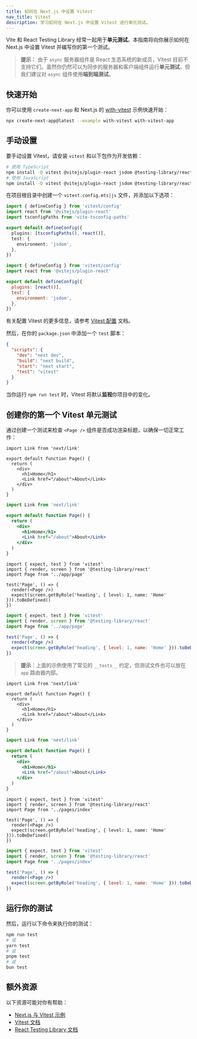 ```yaml
---
title: 如何在 Next.js 中设置 Vitest
nav_title: Vitest
description: 学习如何在 Next.js 中设置 Vitest 进行单元测试。
---
```


Vite 和 React Testing Library 经常一起用于**单元测试**。本指南将向你展示如何在 Next.js 中设置 Vitest 并编写你的第一个测试。

> **提示：** 由于 `async` 服务器组件是 React 生态系统的新成员，Vitest 目前不支持它们。虽然你仍然可以为同步的服务器和客户端组件运行**单元测试**，但我们建议对 `async` 组件使用**端到端测试**。

## 快速开始

你可以使用 `create-next-app` 和 Next.js 的 [with-vitest](https://github.com/vercel/next.js/tree/canary/examples/with-vitest) 示例快速开始：

```bash
npx create-next-app@latest --example with-vitest with-vitest-app
```

## 手动设置

要手动设置 Vitest，请安装 `vitest` 和以下包作为开发依赖：

```bash
# 使用 TypeScript
npm install -D vitest @vitejs/plugin-react jsdom @testing-library/react @testing-library/dom vite-tsconfig-paths
# 使用 JavaScript
npm install -D vitest @vitejs/plugin-react jsdom @testing-library/react @testing-library/dom
```

在项目根目录中创建一个 `vitest.config.mts|js` 文件，并添加以下选项：

```ts switcher
import { defineConfig } from 'vitest/config'
import react from '@vitejs/plugin-react'
import tsconfigPaths from 'vite-tsconfig-paths'

export default defineConfig({
  plugins: [tsconfigPaths(), react()],
  test: {
    environment: 'jsdom',
  },
})
```

```js switcher
import { defineConfig } from 'vitest/config'
import react from '@vitejs/plugin-react'

export default defineConfig({
  plugins: [react()],
  test: {
    environment: 'jsdom',
  },
})
```

有关配置 Vitest 的更多信息，请参考 [Vitest 配置](https://vitest.dev/config/#configuration) 文档。

然后，在你的 `package.json` 中添加一个 `test` 脚本：

```json
{
  "scripts": {
    "dev": "next dev",
    "build": "next build",
    "start": "next start",
    "test": "vitest"
  }
}
```

当你运行 `npm run test` 时，Vitest 将默认**监视**你项目中的变化。

## 创建你的第一个 Vitest 单元测试

通过创建一个测试来检查 `<Page />` 组件是否成功渲染标题，以确保一切正常工作：

<AppOnly>

```tsx switcher
import Link from 'next/link'

export default function Page() {
  return (
    <div>
      <h1>Home</h1>
      <Link href="/about">About</Link>
    </div>
  )
}
```

```jsx switcher
import Link from 'next/link'

export default function Page() {
  return (
    <div>
      <h1>Home</h1>
      <Link href="/about">About</Link>
    </div>
  )
}
```

```tsx switcher
import { expect, test } from 'vitest'
import { render, screen } from '@testing-library/react'
import Page from '../app/page'

test('Page', () => {
  render(<Page />)
  expect(screen.getByRole('heading', { level: 1, name: 'Home' })).toBeDefined()
})
```

```jsx switcher
import { expect, test } from 'vitest'
import { render, screen } from '@testing-library/react'
import Page from '../app/page'

test('Page', () => {
  render(<Page />)
  expect(screen.getByRole('heading', { level: 1, name: 'Home' })).toBeDefined()
})
```

> **提示**：上面的示例使用了常见的 `__tests__` 约定，但测试文件也可以放在 `app` 路由器内部。

</AppOnly>

<PagesOnly>

```tsx switcher
import Link from 'next/link'

export default function Page() {
  return (
    <div>
      <h1>Home</h1>
      <Link href="/about">About</Link>
    </div>
  )
}
```

```jsx switcher
import Link from 'next/link'

export default function Page() {
  return (
    <div>
      <h1>Home</h1>
      <Link href="/about">About</Link>
    </div>
  )
}
```

```tsx switcher
import { expect, test } from 'vitest'
import { render, screen } from '@testing-library/react'
import Page from '../pages/index'

test('Page', () => {
  render(<Page />)
  expect(screen.getByRole('heading', { level: 1, name: 'Home' })).toBeDefined()
})
```

```jsx switcher
import { expect, test } from 'vitest'
import { render, screen } from '@testing-library/react'
import Page from '../pages/index'

test('Page', () => {
  render(<Page />)
  expect(screen.getByRole('heading', { level: 1, name: 'Home' })).toBeDefined()
})
```

</PagesOnly>

## 运行你的测试

然后，运行以下命令来执行你的测试：

```bash
npm run test
# 或
yarn test
# 或
pnpm test
# 或
bun test
```

## 额外资源

以下资源可能对你有帮助：

- [Next.js 与 Vitest 示例](https://github.com/vercel/next.js/tree/canary/examples/with-vitest)
- [Vitest 文档](https://vitest.dev/guide/)
- [React Testing Library 文档](https://testing-library.com/docs/react-testing-library/intro/)
